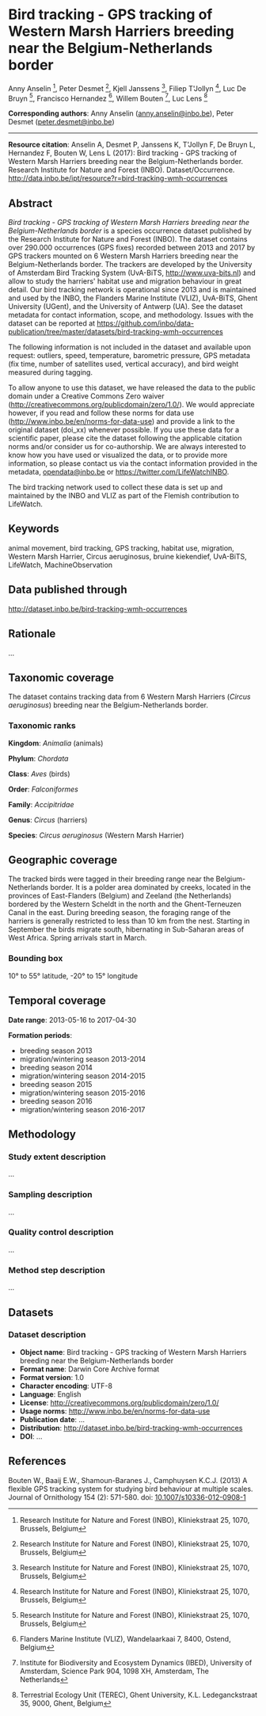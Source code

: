 # Bird tracking - GPS tracking of Western Marsh Harriers breeding near the Belgium-Netherlands border

Anny Anselin [^1], Peter Desmet [^1], Kjell Janssens [^1], Filiep T'Jollyn [^1], Luc De Bruyn [^1], Francisco Hernandez [^2], Willem Bouten [^3], Luc Lens [^4]

[^1]: Research Institute for Nature and Forest (INBO), Kliniekstraat 25, 1070, Brussels, Belgium

[^2]: Flanders Marine Institute (VLIZ), Wandelaarkaai 7, 8400, Ostend, Belgium

[^3]: Institute for Biodiversity and Ecosystem Dynamics (IBED), University of Amsterdam, Science Park 904, 1098 XH, Amsterdam, The Netherlands

[^4]: Terrestrial Ecology Unit (TEREC), Ghent University, K.L. Ledeganckstraat 35, 9000, Ghent, Belgium

**Corresponding authors**: Anny Anselin (anny.anselin@inbo.be), Peter Desmet (peter.desmet@inbo.be)

---

**Resource citation**: Anselin A, Desmet P, Janssens K, T'Jollyn F, De Bruyn L, Hernandez F, Bouten W, Lens L (2017): Bird tracking - GPS tracking of Western Marsh Harriers breeding near the Belgium-Netherlands border. Research Institute for Nature and Forest (INBO). Dataset/Occurrence. http://data.inbo.be/ipt/resource?r=bird-tracking-wmh-occurrences

## Abstract

*Bird tracking - GPS tracking of Western Marsh Harriers breeding near the Belgium-Netherlands border* is a species occurrence dataset published by the Research Institute for Nature and Forest (INBO). The dataset contains over 290.000 occurrences (GPS fixes) recorded between 2013 and 2017 by GPS trackers mounted on 6 Western Marsh Harriers breeding near the Belgium-Netherlands border. The trackers are developed by the University of Amsterdam Bird Tracking System (UvA-BiTS, http://www.uva-bits.nl) and allow to study the harriers' habitat use and migration behaviour in great detail. Our bird tracking network is operational since 2013 and is maintained and used by the INBO, the Flanders Marine Institute (VLIZ), UvA-BiTS, Ghent University (UGent), and the University of Antwerp (UA). See the dataset metadata for contact information, scope, and methodology. Issues with the dataset can be reported at https://github.com/inbo/data-publication/tree/master/datasets/bird-tracking-wmh-occurrences

The following information is not included in the dataset and available upon request: outliers, speed, temperature, barometric pressure, GPS metadata (fix time, number of satellites used, vertical accuracy), and bird weight measured during tagging.

To allow anyone to use this dataset, we have released the data to the public domain under a Creative Commons Zero waiver (http://creativecommons.org/publicdomain/zero/1.0/). We would appreciate however, if you read and follow these norms for data use (http://www.inbo.be/en/norms-for-data-use) and provide a link to the original dataset (doi_xx) whenever possible. If you use these data for a scientific paper, please cite the dataset following the applicable citation norms and/or consider us for co-authorship. We are always interested to know how you have used or visualized the data, or to provide more information, so please contact us via the contact information provided in the metadata, opendata@inbo.be or https://twitter.com/LifeWatchINBO.

The bird tracking network used to collect these data is set up and maintained by the INBO and VLIZ as part of the Flemish contribution to LifeWatch.

## Keywords

animal movement, bird tracking, GPS tracking, habitat use, migration, Western Marsh Harrier, Circus aeruginosus, bruine kiekendief, UvA-BiTS, LifeWatch, MachineObservation

## Data published through

http://dataset.inbo.be/bird-tracking-wmh-occurrences

## Rationale

...

## Taxonomic coverage

The dataset contains tracking data from 6 Western Marsh Harriers (*Circus aeruginosus*) breeding near the Belgium-Netherlands border.

### Taxonomic ranks

**Kingdom**: *Animalia* (animals)

**Phylum**: *Chordata*

**Class**: *Aves* (birds)

**Order**: *Falconiformes*

**Family**: *Accipitridae*

**Genus**: *Circus* (harriers)

**Species**: *Circus aeruginosus* (Western Marsh Harrier)

## Geographic coverage

The tracked birds were tagged in their breeding range near the Belgium-Netherlands border. It is a polder area dominated by creeks, located in the provinces of East-Flanders (Belgium) and Zeeland (the Netherlands) bordered by the Western Scheldt in the north and the Ghent-Terneuzen Canal in the east. During breeding season, the foraging range of the harriers is generally restricted to less than 10 km from the nest. Starting in September the birds migrate south, hibernating in Sub-Saharan areas of West Africa. Spring arrivals start in March.

### Bounding box

10° to 55° latitude, -20° to 15° longitude

## Temporal coverage

**Date range**: 2013-05-16 to 2017-04-30

**Formation periods**:

* breeding season 2013
* migration/wintering season 2013-2014
* breeding season 2014
* migration/wintering season 2014-2015
* breeding season 2015
* migration/wintering season 2015-2016
* breeding season 2016
* migration/wintering season 2016-2017

## Methodology

### Study extent description

...

### Sampling description

...

### Quality control description

...

### Method step description

...

## Datasets

### Dataset description

* **Object name**: Bird tracking - GPS tracking of Western Marsh Harriers breeding near the Belgium-Netherlands border
* **Format name**: Darwin Core Archive format
* **Format version**: 1.0
* **Character encoding**: UTF-8
* **Language**: English
* **License**: http://creativecommons.org/publicdomain/zero/1.0/
* **Usage norms**: http://www.inbo.be/en/norms-for-data-use
* **Publication date**: ...
* **Distribution**: http://dataset.inbo.be/bird-tracking-wmh-occurrences
* **DOI**: ...

## References

Bouten W., Baaij E.W., Shamoun-Baranes J., Camphuysen K.C.J. (2013) A flexible GPS tracking system for studying bird behaviour at multiple scales. Journal of Ornithology 154 (2): 571-580. doi: [10.1007/s10336-012-0908-1](http://doi.org/10.1007/s10336-012-0908-1)
